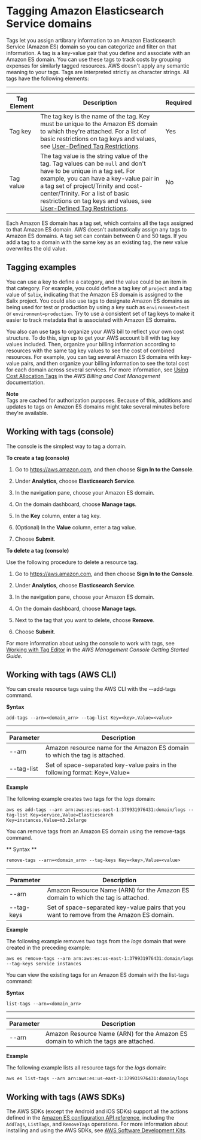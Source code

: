 # Tagging Amazon Elasticsearch Service domains<a name="es-managedomains-awsresourcetagging"></a>

Tags let you assign artibrary information to an Amazon Elasticsearch Service \(Amazon ES\) domain so you can categorize and filter on that information\. A tag is a key\-value pair that you define and associate with an Amazon ES domain\. You can use these tags to track costs by grouping expenses for similarly tagged resources\. AWS doesn't apply any semantic meaning to your tags\. Tags are interpreted strictly as character strings\. All tags have the following elements:


****  

| Tag Element | Description | Required | 
| --- | --- | --- | 
| Tag key |  The tag key is the name of the tag\. Key must be unique to the Amazon ES domain to which they're attached\. For a list of basic restrictions on tag keys and values, see [User\-Defined Tag Restrictions](http://docs.aws.amazon.com/awsaccountbilling/latest/aboutv2/allocation-tag-restrictions.html)\.  | Yes | 
| Tag value |  The tag value is the string value of the tag\. Tag values can be `null` and don't have to be unique in a tag set\. For example, you can have a key\-value pair in a tag set of project/Trinity and cost\-center/Trinity\. For a list of basic restrictions on tag keys and values, see [User\-Defined Tag Restrictions](http://docs.aws.amazon.com/awsaccountbilling/latest/aboutv2/allocation-tag-restrictions.html)\.  | No | 

Each Amazon ES domain has a tag set, which contains all the tags assigned to that Amazon ES domain\. AWS doesn't automatically assign any tags to Amazon ES domains\. A tag set can contain between 0 and 50 tags\. If you add a tag to a domain with the same key as an existing tag, the new value overwrites the old value\. 

## Tagging examples<a name="es-managedomains-awsresourcetagging-examples"></a>

You can use a key to define a category, and the value could be an item in that category\. For example, you could define a tag key of `project` and a tag value of `Salix`, indicating that the Amazon ES domain is assigned to the Salix project\. You could also use tags to designate Amazon ES domains as being used for test or production by using a key such as `environment=test` or `environment=production`\. Try to use a consistent set of tag keys to make it easier to track metadata that is associated with Amazon ES domains\. 

You also can use tags to organize your AWS bill to reflect your own cost structure\. To do this, sign up to get your AWS account bill with tag key values included\. Then, organize your billing information according to resources with the same tag key values to see the cost of combined resources\. For example, you can tag several Amazon ES domains with key\-value pairs, and then organize your billing information to see the total cost for each domain across several services\. For more information, see [Using Cost Allocation Tags](http://docs.aws.amazon.com/awsaccountbilling/latest/aboutv2/cost-alloc-tags.html) in the *AWS Billing and Cost Management* documentation\.

**Note**  
Tags are cached for authorization purposes\. Because of this, additions and updates to tags on Amazon ES domains might take several minutes before they're available\.

## Working with tags \(console\)<a name="es-managedomains-awsresourcetagging-console"></a>

The console is the simplest way to tag a domain\.

****To create a tag \(console\)****

1. Go to [https://aws\.amazon\.com](https://aws.amazon.com), and then choose **Sign In to the Console**\.

1. Under **Analytics**, choose **Elasticsearch Service**\.

1. In the navigation pane, choose your Amazon ES domain\.

1. On the domain dashboard, choose **Manage tags**\.

1. In the **Key** column, enter a tag key\.

1. \(Optional\) In the **Value** column, enter a tag value\.

1. Choose **Submit**\.

**To delete a tag \(console\)**

Use the following procedure to delete a resource tag\.

1. Go to [https://aws\.amazon\.com](https://aws.amazon.com), and then choose **Sign In to the Console**\.

1. Under **Analytics**, choose **Elasticsearch Service**\.

1. In the navigation pane, choose your Amazon ES domain\.

1. On the domain dashboard, choose **Manage tags**\.

1. Next to the tag that you want to delete, choose **Remove**\.

1. Choose **Submit**\.

For more information about using the console to work with tags, see [Working with Tag Editor](https://docs.aws.amazon.com/awsconsolehelpdocs/latest/gsg/tag-editor.html) in the *AWS Management Console Getting Started Guide*\.

## Working with tags \(AWS CLI\)<a name="es-managedomains-awsresourcetagging-cli"></a>

You can create resource tags using the AWS CLI with the \-\-add\-tags command\. 

**Syntax**

`add-tags --arn=<domain_arn> --tag-list Key=<key>,Value=<value>`


****  

| Parameter | Description | 
| --- | --- | 
| \-\-arn | Amazon resource name for the Amazon ES domain to which the tag is attached\. | 
| \-\-tag\-list | Set of space\-separated key\-value pairs in the following format: Key=<key>,Value=<value> | 

**Example**

The following example creates two tags for the *logs* domain:

```
aws es add-tags --arn arn:aws:es:us-east-1:379931976431:domain/logs --tag-list Key=service,Value=Elasticsearch Key=instances,Value=m3.2xlarge
```

You can remove tags from an Amazon ES domain using the remove\-tags command\. 

** Syntax **

`remove-tags --arn=<domain_arn> --tag-keys Key=<key>,Value=<value>`


****  

| Parameter | Description | 
| --- | --- | 
| \-\-arn | Amazon Resource Name \(ARN\) for the Amazon ES domain to which the tag is attached\. | 
| \-\-tag\-keys | Set of space\-separated key\-value pairs that you want to remove from the Amazon ES domain\. | 

**Example**

The following example removes two tags from the *logs* domain that were created in the preceding example:

```
aws es remove-tags --arn arn:aws:es:us-east-1:379931976431:domain/logs --tag-keys service instances
```

You can view the existing tags for an Amazon ES domain with the list\-tags command:

**Syntax**

`list-tags --arn=<domain_arn>`


****  

| Parameter | Description | 
| --- | --- | 
| \-\-arn | Amazon Resource Name \(ARN\) for the Amazon ES domain to which the tags are attached\. | 

**Example**

The following example lists all resource tags for the *logs* domain:

```
aws es list-tags --arn arn:aws:es:us-east-1:379931976431:domain/logs
```

## Working with tags \(AWS SDKs\)<a name="es-managedomains-awsresourcetagging-sdk"></a>

The AWS SDKs \(except the Android and iOS SDKs\) support all the actions defined in the [Amazon ES configuration API reference](es-configuration-api.md), including the `AddTags`, `ListTags`, and `RemoveTags` operations\. For more information about installing and using the AWS SDKs, see [AWS Software Development Kits](http://aws.amazon.com/code)\. 